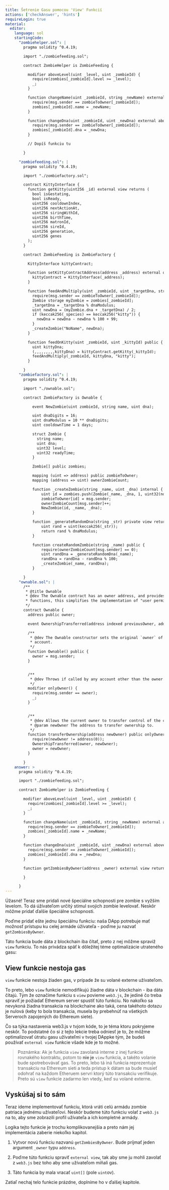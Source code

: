 ```yaml
---
title: Šetrenie Gasu pomocou 'View' Funkcií
actions: ['checkAnswer', 'hints']
requireLogin: true
material:
  editor:
    language: sol
    startingCode:
      "zombiehelper.sol": |
        pragma solidity ^0.4.19;

        import "./zombiefeeding.sol";

        contract ZombieHelper is ZombieFeeding {

          modifier aboveLevel(uint _level, uint _zombieId) {
            require(zombies[_zombieId].level >= _level);
            _;
          }

          function changeName(uint _zombieId, string _newName) external aboveLevel(2, _zombieId) {
            require(msg.sender == zombieToOwner[_zombieId]);
            zombies[_zombieId].name = _newName;
          }

          function changeDna(uint _zombieId, uint _newDna) external aboveLevel(20, _zombieId) {
            require(msg.sender == zombieToOwner[_zombieId]);
            zombies[_zombieId].dna = _newDna;
          }

          // Dopíš funkciu tu

        }

      "zombiefeeding.sol": |
        pragma solidity ^0.4.19;

        import "./zombiefactory.sol";

        contract KittyInterface {
          function getKitty(uint256 _id) external view returns (
            bool isGestating,
            bool isReady,
            uint256 cooldownIndex,
            uint256 nextActionAt,
            uint256 siringWithId,
            uint256 birthTime,
            uint256 matronId,
            uint256 sireId,
            uint256 generation,
            uint256 genes
          );
        }

        contract ZombieFeeding is ZombieFactory {

          KittyInterface kittyContract;

          function setKittyContractAddress(address _address) external onlyOwner {
            kittyContract = KittyInterface(_address);
          }

          function feedAndMultiply(uint _zombieId, uint _targetDna, string _species) public {
            require(msg.sender == zombieToOwner[_zombieId]);
            Zombie storage myZombie = zombies[_zombieId];
            _targetDna = _targetDna % dnaModulus;
            uint newDna = (myZombie.dna + _targetDna) / 2;
            if (keccak256(_species) == keccak256("kitty")) {
              newDna = newDna - newDna % 100 + 99;
            }
            _createZombie("NoName", newDna);
          }

          function feedOnKitty(uint _zombieId, uint _kittyId) public {
            uint kittyDna;
            (,,,,,,,,,kittyDna) = kittyContract.getKitty(_kittyId);
            feedAndMultiply(_zombieId, kittyDna, "kitty");
          }

        }
      "zombiefactory.sol": |
        pragma solidity ^0.4.19;

        import "./ownable.sol";

        contract ZombieFactory is Ownable {

            event NewZombie(uint zombieId, string name, uint dna);

            uint dnaDigits = 16;
            uint dnaModulus = 10 ** dnaDigits;
            uint cooldownTime = 1 days;

            struct Zombie {
              string name;
              uint dna;
              uint32 level;
              uint32 readyTime;
            }

            Zombie[] public zombies;

            mapping (uint => address) public zombieToOwner;
            mapping (address => uint) ownerZombieCount;

            function _createZombie(string _name, uint _dna) internal {
                uint id = zombies.push(Zombie(_name, _dna, 1, uint32(now + cooldownTime))) - 1;
                zombieToOwner[id] = msg.sender;
                ownerZombieCount[msg.sender]++;
                NewZombie(id, _name, _dna);
            }

            function _generateRandomDna(string _str) private view returns (uint) {
                uint rand = uint(keccak256(_str));
                return rand % dnaModulus;
            }

            function createRandomZombie(string _name) public {
                require(ownerZombieCount[msg.sender] == 0);
                uint randDna = _generateRandomDna(_name);
                randDna = randDna - randDna % 100;
                _createZombie(_name, randDna);
            }

        }
      "ownable.sol": |
        /**
         * @title Ownable
         * @dev The Ownable contract has an owner address, and provides basic authorization control
         * functions, this simplifies the implementation of "user permissions".
         */
        contract Ownable {
          address public owner;

          event OwnershipTransferred(address indexed previousOwner, address indexed newOwner);

          /**
           * @dev The Ownable constructor sets the original `owner` of the contract to the sender
           * account.
           */
          function Ownable() public {
            owner = msg.sender;
          }


          /**
           * @dev Throws if called by any account other than the owner.
           */
          modifier onlyOwner() {
            require(msg.sender == owner);
            _;
          }


          /**
           * @dev Allows the current owner to transfer control of the contract to a newOwner.
           * @param newOwner The address to transfer ownership to.
           */
          function transferOwnership(address newOwner) public onlyOwner {
            require(newOwner != address(0));
            OwnershipTransferred(owner, newOwner);
            owner = newOwner;
          }

        }
    answer: >
      pragma solidity ^0.4.19;

      import "./zombiefeeding.sol";

      contract ZombieHelper is ZombieFeeding {

        modifier aboveLevel(uint _level, uint _zombieId) {
          require(zombies[_zombieId].level >= _level);
          _;
        }

        function changeName(uint _zombieId, string _newName) external aboveLevel(2, _zombieId) {
          require(msg.sender == zombieToOwner[_zombieId]);
          zombies[_zombieId].name = _newName;
        }

        function changeDna(uint _zombieId, uint _newDna) external aboveLevel(20, _zombieId) {
          require(msg.sender == zombieToOwner[_zombieId]);
          zombies[_zombieId].dna = _newDna;
        }

        function getZombiesByOwner(address _owner) external view returns(uint[]) {

        }

      }
---
```


Úžasné! Teraz sme pridali nové špeciálne schopnosti pre zombie s vyžším levelom. To dá úžívateľom určitý stimul svojich zombie levelovať. Neskôr môžme pridať ďalšie špeciálne schopnosti. 

Poďme pridať ešte jednu špeciálnu funkciu: naša DApp potrebuje mať možnosť prístupu ku celej armáde úžívateľa - poďme ju nazvať `getZombiesByOwner`.

Táto funkcia bude dáta z blockchain iba čítať, preto z nej môžme spraviž `view` funkciu. To nás privádza späť k dôležitej téme optimalizácie utrateného gasu:

## View funkcie nestoja gas

`view` funkcie nestoja žiaden gas, v prípade že su volané externe užívateľom.

To preto, lebo  `view` funkcie nemodifikujú žiadne dáta v blockchain - iba dáta čítajú. Tým že označíme funkciu s `view` povieme `web3.js`, že jediné čo treba spraviť je požiadať Ethereum server spustiť túto funkciu. No nakoľko sa nevykoná žiadna transakcia na blockchaine ako taká, cena takéhoto dotazu je nulová (keby to bola transakcia, musela by prebehnúť na všetkých Serveroch zapojených do Ethereum siete).

Čo sa týka nastavenia web3.js v tvjom kóde, to je téma ktoru pokryjeme neskôr. To podstatné čo si z tejto lekcie treba odniesť je to, že môžme optimalizovať útratu gasu užívateľmi v tvojej DAppke tým, že budeš používať `external view`  funkcie všade kde je to možné.

> Poznámka: Ak je funkcia `view` zavolaná interne z inej funkcie rovnakého kontraktu, potom to **nie je** `view` funkcia, a takéto volanie bude spotrebovávať gas. To preto, lebo tá iná funkcia reprezentuje transakciu na Ethereum sieti a teda prístup k dátam sa bude musieť odohrať na každom Etheruem servri ktorý túto transakciu verifikuje. Preto sú `view` funkcie zadarmo len vtedy, keď su volané externe. 

## Vyskúšaj si to sám

Teraz ideme implementovať funkciu, ktorá vráti celú armádu zombie patriaca jednému užívateľovi. Neskôr budeme túto funkciu volať z `web3.js` na to, aby sme zobrazili profil užívateľa a ich kompletné armády.

Logika tejto funkcie je trochu komplikovanejšia a preto nám jej implementácia zaberie niekoľko kapitol.

1. Vytvor novú funkciu nazvanú `getZombiesByOwner`. Bude príjmať jeden argument `_owner` typu `address`. 

2. Poďme túto funkciu spraviť `external view`, tak aby sme ju mohli zavolať z `web3.js` bez toho aby sme užívateľom míňali gas.

3. Táto funkcia by mala vracať  `uint[]` (pole `uint`ov).

Zatiaľ nechaj telo funkcie prázdne, doplníme ho v ďalšej kapitole.
